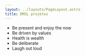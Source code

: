 ```yaml
---
layout: ../layouts/PageLayout.astro
title: DMSL projetos
---
```


- Be present and enjoy the now
- Be driven by values
- Health is wealth
- Be deliberate
- Laugh out loud

